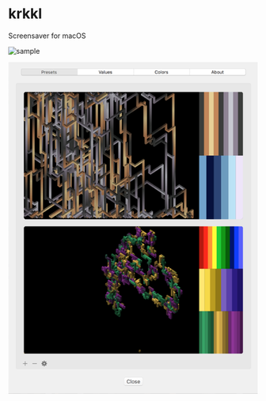 # krkkl
Screensaver for macOS

![sample](https://user-images.githubusercontent.com/954026/71740991-fece7180-2e5d-11ea-9cd4-e209362e1b6b.gif)

![settings](https://github.com/monsterkodi/krkkl/blob/master/img/settings.png)
